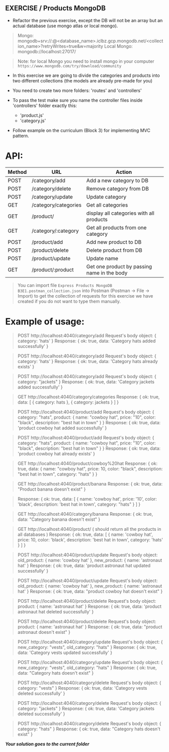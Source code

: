 ## EXERCISE / Products MongoDB

- Refactor the previous exercise, except the DB will not be an array but an actual database (use mongo atlas or local mongo).

> Mongo: mongodb+srv://<username>:<password>@<database_name>.iclbz.gcp.mongodb.net/<collection_name>?retryWrites=true&w=majority
> Local Mongo: mongodb://localhost:27017/

> Note: for local Mongo you need to install mongo in your computer
> `https://www.mongodb.com/try/download/community`

- In this exercise we are going to divide the categories and products into two different collections (the models are already pre-made for you)

- You need to create two more folders: 'routes' and 'controllers'

- To pass the test make sure you name the controller files inside 'controllers' folder exactly this:

  - 'product.js'
  - 'category.js'

- Follow example on the curriculum (Block 3) for implementing MVC pattern.

# API:

| Method | URL                  | Action                                      |
| ------ | -------------------- | ------------------------------------------- |
| POST   | /category/add        | Add a new category to DB                    |
| POST   | /category/delete     | Remove category from DB                     |
| POST   | /category/update     | Update category                             |
| GET    | /category/categories | Get all categories                          |
| GET    | /product/            | display all categories with all products    |
| GET    | /category/:category  | Get all products from one category          |
| POST   | /product/add         | Add new product to DB                       |
| POST   | /product/delete      | Delete product from DB                      |
| POST   | /product/update      | Update name                                 |
| GET    | /product/:product    | Get one product by passing name in the body |

> You can import file `Express Products MongoDB B3E1.postman_collection.json` into Postman (Postman -> File -> Import) to get the collection of requests for this exercise we have created if you do not want to type them manually.

# Example of usage:

> POST http://localhost:4040/category/add
> Request's body object: { category: 'hats' }
> Response: { ok: true, data: 'Category hats added successfully' }

> POST http://localhost:4040/category/add
> Request's body object: { category: 'hats' }
> Response: { ok: true, data: 'Category hats already exists' }

> POST http://localhost:4040/category/add
> Request's body object: { category: "jackets" }
> Response: { ok: true, data: 'Category jackets added successfully' }

> GET http://localhost:4040/category/categories
> Response: { ok: true, data: [ { category: hats }, { category: jackets } ] }

> POST http://localhost:4040/product/add
> Request's body object: { category: "hats", product: { name: "cowboy hat", price: "10", color: "black", description: "best hat in town" } }
> Response: { ok: true, data: 'product cowboy hat added successfully' }

> POST http://localhost:4040/product/add
> Request's body object: { category: "hats", product: { name: "cowboy hat", price: "10", color: "black", description: "best hat in town" } }
> Response: { ok: true, data: 'product cowboy hat already exists' }

> GET http://localhost:4040/product/cowboy%20hat
> Response: { ok: true, data: { name: "cowboy hat", price: 10, color: "black", description: "best hat in town", category: "hats" } }

> GET http://localhost:4040/product/banana
> Response: { ok: true, data: "Product banana doesn't exist" }

> Response: { ok: true, data: [ { name: 'cowboy hat', price: '10', color: 'black', description: 'best hat in town', category: "hats" } ] }

> GET http://localhost:4040/category/banana
> Response: { ok: true, data: "Category banana doesn't exist" }

> GET http://localhost:4040/product/ ( should return all the products in all databases )
> Response: { ok: true, data: [ { name: 'cowboy hat', price: 10, color: 'black', description: 'best hat in town', category: 'hats' } ] }

> POST http://localhost:4040/product/update
> Request's body object: old_product: { name: 'cowboy hat' }, new_product: { name: 'astronaut hat' }
> Response: { ok: true, data: 'product astronaut hat updated successfully' }

> POST http://localhost:4040/product/update
> Request's body object: old_product: { name: 'cowboy hat' }, new_product: { name: 'astronaut hat' }
> Response: { ok: true, data: "product cowboy hat doesn't exist" }

> POST http://localhost:4040/product/delete
> Request's body object: product: { name: 'astronaut hat' }
> Response: { ok: true, data: 'product astronaut hat deleted successfully' }

> POST http://localhost:4040/product/delete
> Request's body object: product: { name: 'astronaut hat' }
> Response: { ok: true, data: "product astronaut doesn't exist" }

> POST http://localhost:4040/category/update
> Request's body object: { new_category: "vests", old_category: "hats" }
> Response: { ok: true, data: 'Category vests updated successfully' }

> POST http://localhost:4040/category/update
> Request's body object: { new_category: "vests", old_category: "hats" }
> Response: { ok: true, data: "Category hats doesn't exist" }

> POST http://localhost:4040/category/delete
> Request's body object: { category: "vests" }
> Response: { ok: true, data: 'Category vests deleted successfully' }

> POST http://localhost:4040/category/delete
> Request's body object: { category: "jackets" }
> Response: { ok: true, data: 'Category jackets deleted successfully' }

> POST http://localhost:4040/category/delete
> Request's body object: { category: "hats" }
> Response: { ok: true, data: "Category hats doesn't exist" }

**_Your solution goes to the current folder_**
